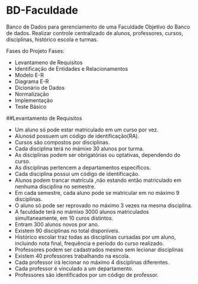 # BD-Faculdade
Banco de Dados para gerenciamento de uma Faculdade
Objetivo do Banco de dados.
Realizar controle centralizado de alunos, professores, cursos, disciplinas, histórico escola e turmas.

Fases do Projeto
Fases:
- Levantameno de Requisitos
- Identificação de Entidades e Relacionamentos
- Modelo E-R
- Diagrama E-R
- Dicionário de Dados
- Normalização
- Implementação
- Teste Básico

##Levantamento de Requisitos
- Um aluno só pode estar matriculado em um curso por vez.
- Alunosd possuem um código de identificação(RA).
- Cursos são compostos por disciplinas.
- Cada disciplina terá no mámixo 30 alunos por turma.
- As disciplinas podem ser obrigatórias ou optativas, dependendo do curso.
- As disciplinas pertencem a departamentos específicos.
- Cada disciplina possui um código de identificação.
- Alunos podem trancar matrícula ,não estando então matriculado em nenhuma disciplina no semestre.
- Em cada semestre, cada aluno pode se matricular  em no máximo 9 disciplinas.
- O aluno só pode ser reprovado no máximo 3 vezes na mesma disciplina.
- A faculdade terá  no mámixo  3000 alunos  matriculados simultaneamente, em 10 curos distintos.
- Entram 300 alunos novos por ano.
- Existem 90 disciplinas no total disponíveis.
- Histórico escolar traz todas as disciplinas cursadas por um aluno, incluindo nota final, frequência e período do curso realizado.
- Professores podem ser cadastrados  mesmo sem lecionar disciplinas
- Existem 40 professores trabalhando na escola.
- Cada professor irá lecionar no máximo 4 disciplinas diferentes.
- Cada professor é vinculado a um departamento.
- Professores são identificados por um código de professor.
